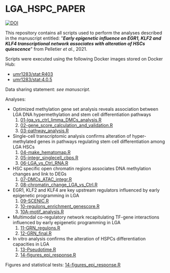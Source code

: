 # LGA_HSPC_PAPER

[![DOI](https://zenodo.org/badge/404302229.svg)](https://zenodo.org/badge/latestdoi/404302229)

This repository contains all scripts used to perform the analyses described in the manuscript entitled: "_**Early epigenetic influence on EGR1, KLF2 and KLF4 transcriptional network associates with alteration of HSCs quiescence**_" from Pelletier _et al._, 2021.

Scripts were executed using the following Docker images stored on Docker Hub:

* [umr1283/stat:R403](https://hub.docker.com/layers/umr1283/stat/R403/images/sha256-2b0fb490ba31e186f8b8f53c8e11e79177b6b7eeb8e8267b8c90f5f4c4d6c4f1)
* [umr1283/stat:4.0.5](https://hub.docker.com/layers/stat/umr1283/stat/4.0.5/images/sha256-b4a4e46c4586841e0c3b8b3a4b0c8d0c69c19f85207bfe64ab60f06ef2ba40ec)

Data sharing statement: *see manuscript*.

Analyses:
- Optimized methylation gene set analysis reveals association between LGA DNA hypermethylation and stem cell differentiation pathways
  1. [01-lga_vs_ctrl_limma_DMCs_analysis.R](scripts/01-lga_vs_ctrl_limma_DMCs_analysis.R)
  2. [02-gene_score_calculation_and_validation.R](scripts/02-gene_score_calculation_and_validation.R)
  3. [03-pathway_analysis.R](scripts/03-pathway_analysis.R)
- Single-cell transcriptomic analysis confirms alteration of hyper-methylated genes in pathways regulating stem cell differentiation among LGA HSCs
  1. [04-make_hematomap.R](scripts/04-make_hematomap.R)
  2. [05-integr_singlecell_cbps.R](scripts/05-integr_singlecell_cbps.R)
  3. [06-LGA_vs_Ctrl_RNA.R](scripts/06-LGA_vs_Ctrl_RNA.R)
- HSC specific open chromatin regions associates DNA methylation changes and link to DEGs
  1. [07-DMCs_ATAC_integr.R](scripts/07-DMCs_ATAC_integr.R)
  2. [08-chromatin_change_LGA_vs_Ctrl.R](scripts/08-chromatin_change_LGA_vs_Ctrl.R)
- EGR1, KLF2 and KLF4 are key upstream regulators influenced by early epigenetic programming in LGA
  1. [09-SCENIC.R](scripts/09-SCENIC.R)
  2. [10-regulons_enrichment_genescore.R](scripts/10-regulons_enrichment_genescore.R)
  3. [10A-motif_analysis.R](scripts/10A-motif_analysis.R)
- Multimodal co-regulatory network recapitulating TF-gene interactions influenced by early epigenetic programming in LGA
  1. [11-GRN_regulons.R](scripts/11-GRN_regulons.R)
  2. [12-GRN_final.R](scripts/12-GRN_final.R)
- In vitro analysis confirms the alteration of HSPCs differentiation capacities in LGA
  1. [13-Pseudotime.R](scripts/13-Pseudotime.R)
  2. [14-figures_epi_response.R](scripts/14-figures_epi_response.R)

Figures and statistical tests: [14-figures_epi_response.R](scripts/14-figures_epi_response.R)
